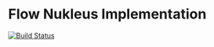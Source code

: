 # Flow Nukleus Implementation

[![Build Status][build-status-image]][build-status]

[build-status-image]: https://travis-ci.org/reaktivity/nukleus-flow.java.svg?branch=develop
[build-status]: https://travis-ci.org/reaktivity/nukleus-flow.java
